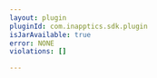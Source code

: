 ```yaml
---
layout: plugin
pluginId: com.inapptics.sdk.plugin
isJarAvailable: true
error: NONE
violations: []

---
```

